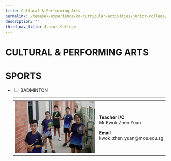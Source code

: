 ```yaml
---
title: Cultural & Performing Arts
permalink: /temasek-experience/co-curricular-activities/junior-college/cultural-n-performing-arts/
description: ""
third_nav_title: Junior College
---
```

# CULTURAL & PERFORMING ARTS

# SPORTS

<ul class="jekyllcodex_accordion">
  <li>
    <input type="checkbox" id="accordion1">
    <label for="accordion1">BADMINTON</label>
    <div>
<table>
<thead>
  <tr>
    <th></th>
    <th></th>
  </tr>
</thead>
<tbody>
  <tr>
    <td><img src="/images/Temasek%20Experience/Sports/Badminton.png"  style="width:307px"></td>
		<td><p><b>Teacher I/C</b><br>Mr Kwok Zhen Yuan
</p><p><b>Email</b><br>kwok_zhen_yuan@moe.edu.sg</p></td>
  </tr>
</tbody>
</table>
    </div>
	</li> 
	</ul>